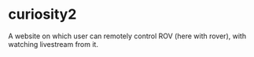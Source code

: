 # curiosity2
A website on which user can remotely control ROV (here with rover), with watching livestream from it.

